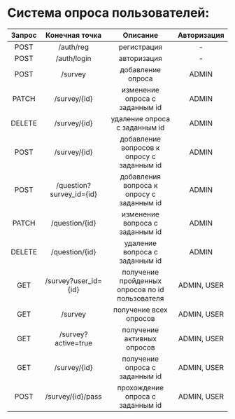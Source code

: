 # Система опроса пользователей:

| Запрос |      Конечная точка      |                    Описание                     | Авторизация |
|:------:|:------------------------:|:-----------------------------------------------:|:-----------:|
|  POST  |        /auth/reg         |                   регистрация                   |      -      |
|  POST  |       /auth/login        |                   авторизация                   |      -      |
|  POST  |         /survey          |                добавление опроса                |    ADMIN    |+
| PATCH  |       /survey/{id}       |         изменение опроса с заданным id          |    ADMIN    |+
| DELETE |       /survey/{id}       |          удаление опроса с заданным id          |    ADMIN    |+
|  POST  |       /survey/{id}       |   добавление вопросов к опросу с заданным id    |    ADMIN    |+
|  POST  | /question?survey_id={id} |    добавления вопроса к опросу с заданным id    |    ADMIN    |+
| PATCH  |      /question/{id}      |         изменение вопроса с заданным id         |    ADMIN    |
| DELETE |      /question/{id}      |         удаление вопроса с заданным id          |    ADMIN    |+
|  GET   |   /survey?user_id={id}   | получение пройденных опросов по id пользователя | ADMIN, USER |+
|  GET   |         /survey          |             получение всех опросов              | ADMIN, USER |+
|  GET   |   /survey?active=true    |           получение активных опросов            | ADMIN, USER |+
|  GET   |       /survey/{id}       |         получение опроса с заданным id          | ADMIN, USER |+
|  POST  |    /survey/{id}/pass     |        прохождение опроса с заданным id         | ADMIN, USER |+
